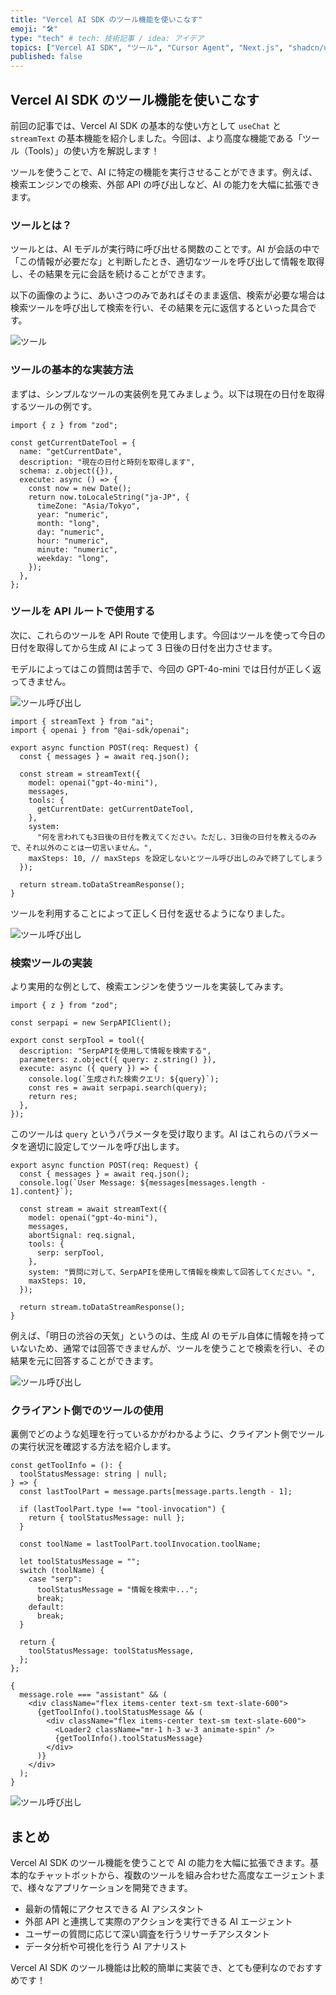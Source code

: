 ```yaml
---
title: "Vercel AI SDK のツール機能を使いこなす"
emoji: "🛠️"
type: "tech" # tech: 技術記事 / idea: アイデア
topics: ["Vercel AI SDK", "ツール", "Cursor Agent", "Next.js", "shadcn/ui"]
published: false
---
```


## Vercel AI SDK のツール機能を使いこなす

前回の記事では、Vercel AI SDK の基本的な使い方として `useChat` と `streamText` の基本機能を紹介しました。今回は、より高度な機能である「ツール（Tools）」の使い方を解説します！

ツールを使うことで、AI に特定の機能を実行させることができます。例えば、検索エンジンでの検索、外部 API の呼び出しなど、AI の能力を大幅に拡張できます。

### ツールとは？

ツールとは、AI モデルが実行時に呼び出せる関数のことです。AI が会話の中で「この情報が必要だな」と判断したとき、適切なツールを呼び出して情報を取得し、その結果を元に会話を続けることができます。

以下の画像のように、あいさつのみであればそのまま返信、検索が必要な場合は検索ツールを呼び出して検索を行い、その結果を元に返信するといった具合です。

![ツール](/images/14b51ea07b46c6/01.png)

### ツールの基本的な実装方法

まずは、シンプルなツールの実装例を見てみましょう。以下は現在の日付を取得するツールの例です。

```tsx
import { z } from "zod";

const getCurrentDateTool = {
  name: "getCurrentDate",
  description: "現在の日付と時刻を取得します",
  schema: z.object({}),
  execute: async () => {
    const now = new Date();
    return now.toLocaleString("ja-JP", {
      timeZone: "Asia/Tokyo",
      year: "numeric",
      month: "long",
      day: "numeric",
      hour: "numeric",
      minute: "numeric",
      weekday: "long",
    });
  },
};
```

### ツールを API ルートで使用する

次に、これらのツールを API Route で使用します。今回はツールを使って今日の日付を取得してから生成 AI によって 3 日後の日付を出力させます。

モデルによってはこの質問は苦手で、今回の GPT-4o-mini では日付が正しく返ってきません。

![ツール呼び出し](/images/14b51ea07b46c6/02.png)

```tsx
import { streamText } from "ai";
import { openai } from "@ai-sdk/openai";

export async function POST(req: Request) {
  const { messages } = await req.json();

  const stream = streamText({
    model: openai("gpt-4o-mini"),
    messages,
    tools: {
      getCurrentDate: getCurrentDateTool,
    },
    system:
      "何を言われても3日後の日付を教えてください。ただし、3日後の日付を教えるのみで、それ以外のことは一切言いません。",
    maxSteps: 10, // maxSteps を設定しないとツール呼び出しのみで終了してしまう
  });

  return stream.toDataStreamResponse();
}
```

ツールを利用することによって正しく日付を返せるようになりました。

![ツール呼び出し](/images/14b51ea07b46c6/03.png)

### 検索ツールの実装

より実用的な例として、検索エンジンを使うツールを実装してみます。

```tsx
import { z } from "zod";

const serpapi = new SerpAPIClient();

export const serpTool = tool({
  description: "SerpAPIを使用して情報を検索する",
  parameters: z.object({ query: z.string() }),
  execute: async ({ query }) => {
    console.log(`生成された検索クエリ: ${query}`);
    const res = await serpapi.search(query);
    return res;
  },
});
```

このツールは `query` というパラメータを受け取ります。AI はこれらのパラメータを適切に設定してツールを呼び出します。

```tsx
export async function POST(req: Request) {
  const { messages } = await req.json();
  console.log(`User Message: ${messages[messages.length - 1].content}`);

  const stream = await streamText({
    model: openai("gpt-4o-mini"),
    messages,
    abortSignal: req.signal,
    tools: {
      serp: serpTool,
    },
    system: "質問に対して、SerpAPIを使用して情報を検索して回答してください。",
    maxSteps: 10,
  });

  return stream.toDataStreamResponse();
}
```

例えば、「明日の渋谷の天気」というのは、生成 AI のモデル自体に情報を持っていないため、通常では回答できませんが、ツールを使うことで検索を行い、その結果を元に回答することができます。

![ツール呼び出し](/images/14b51ea07b46c6/04.png)

### クライアント側でのツールの使用

裏側でどのような処理を行っているかがわかるように、クライアント側でツールの実行状況を確認する方法を紹介します。

```tsx
const getToolInfo = (): {
  toolStatusMessage: string | null;
} => {
  const lastToolPart = message.parts[message.parts.length - 1];

  if (lastToolPart.type !== "tool-invocation") {
    return { toolStatusMessage: null };
  }

  const toolName = lastToolPart.toolInvocation.toolName;

  let toolStatusMessage = "";
  switch (toolName) {
    case "serp":
      toolStatusMessage = "情報を検索中...";
      break;
    default:
      break;
  }

  return {
    toolStatusMessage: toolStatusMessage,
  };
};
```

```tsx
{
  message.role === "assistant" && (
    <div className="flex items-center text-sm text-slate-600">
      {getToolInfo().toolStatusMessage && (
        <div className="flex items-center text-sm text-slate-600">
          <Loader2 className="mr-1 h-3 w-3 animate-spin" />
          {getToolInfo().toolStatusMessage}
        </div>
      )}
    </div>
  );
}
```

![ツール呼び出し](/images/14b51ea07b46c6/05.png)

## まとめ

Vercel AI SDK のツール機能を使うことで AI の能力を大幅に拡張できます。基本的なチャットボットから、複数のツールを組み合わせた高度なエージェントまで、様々なアプリケーションを開発できます。

- 最新の情報にアクセスできる AI アシスタント
- 外部 API と連携して実際のアクションを実行できる AI エージェント
- ユーザーの質問に応じて深い調査を行うリサーチアシスタント
- データ分析や可視化を行う AI アナリスト

Vercel AI SDK のツール機能は比較的簡単に実装でき、とても便利なのでおすすめです！
